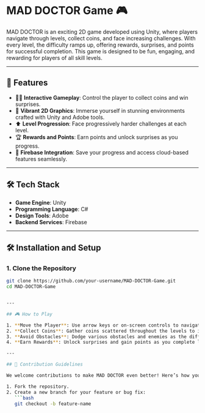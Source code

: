 # MAD DOCTOR Game 🎮

MAD DOCTOR is an exciting 2D game developed using Unity, where players navigate through levels, collect coins, and face increasing challenges. With every level, the difficulty ramps up, offering rewards, surprises, and points for successful completion. This game is designed to be fun, engaging, and rewarding for players of all skill levels.

---

## 🚀 Features

- 👨‍🎮 **Interactive Gameplay**: Control the player to collect coins and win surprises.
- 🎨 **Vibrant 2D Graphics**: Immerse yourself in stunning environments crafted with Unity and Adobe tools.
- ⬆️ **Level Progression**: Face progressively harder challenges at each level.
- 🏆 **Rewards and Points**: Earn points and unlock surprises as you progress.
- 🔐 **Firebase Integration**: Save your progress and access cloud-based features seamlessly.

---

## 🛠️ Tech Stack

- **Game Engine**: Unity  
- **Programming Language**: C#  
- **Design Tools**: Adobe  
- **Backend Services**: Firebase  

---

## 🛠️ Installation and Setup

### 1. Clone the Repository
```bash
git clone https://github.com/your-username/MAD-DOCTOR-Game.git
cd MAD-DOCTOR-Game


---

## 🎮 How to Play

1. **Move the Player**: Use arrow keys or on-screen controls to navigate the player through the levels.
2. **Collect Coins**: Gather coins scattered throughout the levels to increase your score.
3. **Avoid Obstacles**: Dodge various obstacles and enemies as the difficulty increases.
4. **Earn Rewards**: Unlock surprises and gain points as you complete levels.

---

## 🌟 Contribution Guidelines

We welcome contributions to make MAD DOCTOR even better! Here’s how you can contribute:

1. Fork the repository.
2. Create a new branch for your feature or bug fix:
   ```bash
   git checkout -b feature-name
